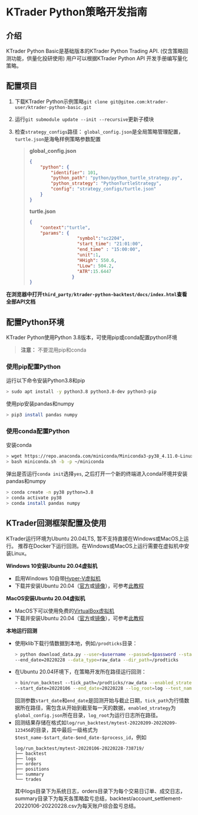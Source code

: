# KTrader Python策略开发指南

## 介绍

KTrader Python Basic是基础版本的KTrader Python Trading API. (仅含策略回测功能，供量化投研使用)
用户可以根据KTrader Python API 开发手册编写量化策略。

## 配置项目

1. 下载KTrader Python示例策略`git clone git@gitee.com:ktrader-user/ktrader-python-basic.git`
1. 运行`git submodule update --init --recursive`更新子模块
1. 检查`strategy_configs`路径： `global_config.json`是全局策略管理配置，`turtle.json`是海龟样例策略参数配置

    > **global_config.json**
    > ```json
    > {
    >     "python": {
    >         "identifier": 101,
    >         "python_path": "python/python_turtle_strategy.py",
    >         "python_strategy": "PythonTurtleStrategy",
    >         "config": "strategy_configs/turtle.json"
    >     }
    > }
    > ```
    > **turtle.json**
    > ```json
    > {
    >     "context":"turtle",
    >     "params": {
    >                   "symbol":"sc2204",
    >                   "start_time": "21:01:00",
    >                   "end_time" : "15:00:00",
    >                   "unit":1,
    >                   "HHigh": 550.6,
    >                   "LLow": 504.2,
    >                   "ATR":15.6447
    >                 }
    > }
    > ```

**在浏览器中打开`third_party/ktrader-python-backtest/docs/index.html`查看全部API文档**

## 配置Python环境

KTrader Python使用Python 3.8版本，可使用pip或conda配置python环境

> **注意：** 不要混用pip和conda

### 使用pip配置Python
运行以下命令安装Python3.8和pip
```bash
> sudo apt install -y python3.8 python3.8-dev python3-pip
```

使用pip安装pandas和numpy

```bash
> pip3 install pandas numpy
```

### 使用conda配置Python
安装conda
```bash
> wget https://repo.anaconda.com/miniconda/Miniconda3-py38_4.11.0-Linux-x86_64.sh -O ~/miniconda.sh
> bash miniconda.sh -b -p ~/miniconda
```

弹出是否运行`conda init`选择`yes`, 之后打开一个新的终端进入conda环境并安装pandas和numpy

```bash
> conda create -n py38 python=3.8
> conda activate py38
> conda install pandas numpy
```

## KTrader回测框架配置及使用
KTrader运行环境为Ubuntu 20.04LTS, 暂不支持直接在Windows或MacOS上运行。
推荐在Docker下运行回测。在Windows或MacOS上运行需要在虚拟机中安装Linux。

**Windows 10安装Ubuntu 20.04虚拟机**
 * 启用Windows 10自带[Hyper-V虚拟机](https://docs.microsoft.com/zh-cn/virtualization/hyper-v-on-windows/quick-start/enable-hyper-v)
 * 下载并安装Ubuntu 20.04（[官方](https://releases.ubuntu.com/20.04/ubuntu-20.04.4-desktop-amd64.iso)或[镜像](https://mirrors.tuna.tsinghua.edu.cn/ubuntu-releases/20.04/ubuntu-20.04.4-desktop-amd64.iso)），可参考[此教程](https://blog.csdn.net/ZChen1996/article/details/106042635)

**MacOS安装Ubuntu 20.04虚拟机**
* MacOS下可以使用免费的[VirtualBox虚拟机](https://download.virtualbox.org/virtualbox/6.1.34/VirtualBox-6.1.34-150636-OSX.dmg)
* 下载并安装Ubuntu 20.04（[官方](https://releases.ubuntu.com/20.04/ubuntu-20.04.4-desktop-amd64.iso)或[镜像](https://mirrors.tuna.tsinghua.edu.cn/ubuntu-releases/20.04/ubuntu-20.04.4-desktop-amd64.iso)），可参考[此教程](https://www.jianshu.com/p/fedcf6c98ba0)

**本地运行回测**
 * 使用klib下载行情数据到本地，例如`/prodticks`目录：
	```bash
	> python download_data.py --user=$username --passwd=$password --start_date=20220101 \
    --end_date=20220228 --data_type=raw_data --dir_path=/prodticks
	```
 * 在Ubuntu 20.04环境下，在策略开发所在路径运行回测：
	```bash
	> bin/run_backtest --tick_path=/prodticks/raw_data --enabled_strategy=strategy_configs \
	--start_date=20220106 --end_date=20220228 --log_root=log --test_name=mytest
    ```
    回测参数`start_date`和`end_date`是回测开始与截止日期，`tick_path`为行情数据所在路径，需包含从开始到截至每一天的数据，`enabled_strategy`为`global_config.json`所在目录，`log_root`为运行日志所在路径。
 * 回测结果存储在格式如`log/run_backtest/mytest-20220209-20220209-123456`的目录，其中最后一级格式为`$test_name-$start_date-$end_date-$process_id`，例如
	```
    log/run_backtest/mytest-20220106-20220228-738719/
    ├── backtest 
    ├── logs
    ├── orders
    ├── positions
    ├── summary
    └── trades
	```
	其中logs目录下为系统日志，orders目录下为每个交易日订单、成交日志，summary目录下为每天各策略盈亏总结，backtest/account_settlement-20220106-20220228.csv为每天账户综合盈亏总结。

